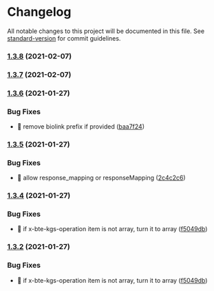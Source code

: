 # Changelog

All notable changes to this project will be documented in this file. See [standard-version](https://github.com/conventional-changelog/standard-version) for commit guidelines.

### [1.3.8](https://github.com/kevinxin90/smartapi-parser/compare/v1.3.7...v1.3.8) (2021-02-07)

### [1.3.7](https://github.com/kevinxin90/smartapi-parser/compare/v1.3.6...v1.3.7) (2021-02-07)

### [1.3.6](https://github.com/kevinxin90/smartapi-parser/compare/v1.3.5...v1.3.6) (2021-01-27)


### Bug Fixes

* :bug: remove biolink prefix if provided ([baa7f24](https://github.com/kevinxin90/smartapi-parser/commit/baa7f24fd336c44d3a115e5210345aeb2eda2088))

### [1.3.5](https://github.com/kevinxin90/smartapi-parser/compare/v1.3.4...v1.3.5) (2021-01-27)


### Bug Fixes

* :bug: allow response_mapping or responseMapping ([2c4c2c6](https://github.com/kevinxin90/smartapi-parser/commit/2c4c2c66faf79c31ea07aae62457f04244a62323))

### [1.3.4](https://github.com/kevinxin90/smartapi-parser/compare/v1.3.3...v1.3.4) (2021-01-27)


### Bug Fixes

* :bug: if x-bte-kgs-operation item is not array, turn it to array ([f5049db](https://github.com/kevinxin90/smartapi-parser/commit/f5049db770f64314a5c88adfed8083910e00021f))

### [1.3.2](https://github.com/kevinxin90/smartapi-parser/compare/v1.3.3...v1.3.2) (2021-01-27)


### Bug Fixes

* :bug: if x-bte-kgs-operation item is not array, turn it to array ([f5049db](https://github.com/kevinxin90/smartapi-parser/commit/f5049db770f64314a5c88adfed8083910e00021f))
